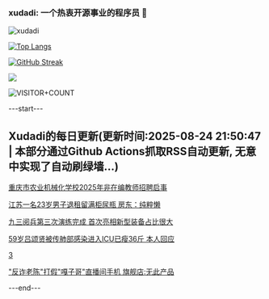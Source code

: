 ### xudadi: 一个热衷开源事业的程序员 👋

![xudadi](https://github-readme-stats-git-masterorgs-github-readme-stats-team.vercel.app/api?username=xudadi)

[![Top Langs](https://github-readme-stats.vercel.app/api/top-langs/?username=xudadi)](https://github.com/anuraghazra/github-readme-stats)

[![GitHub Streak](https://streak-stats.demolab.com?user=xudadi&locale=zh_Hans)](https://git.io/streak-stats)

![](https://raw.githubusercontent.com/xudadi/xudadi/main/assets/github-contribution-grid-snake.svg)

![VISITOR+COUNT](https://komarev.com/ghpvc/?username=xudadi&label=VISITOR+COUNT)


---start---

## Xudadi的每日更新(更新时间:2025-08-24 21:50:47 | 本部分通过Github Actions抓取RSS自动更新, 无意中实现了自动刷绿墙...)

[重庆市农业机械化学校2025年非在编教师招聘启事](https://www.gongkaoleida.com/article/2583320)

[江苏一名23岁男子退租留满柜尿瓶 房东：纯粹懒](https://m.163.com/news/article/K7OH9Q66053469LG.html)

[九三阅兵第三次演练完成 首次亮相新型装备占比很大](https://m.163.com/news/article/K7O9VFFI053469M5.html)

[59岁吕颂贤被传肺部感染进入ICU已瘦36斤 本人回应](https://m.163.com/news/article/K7OHRTRC053469LG.html)

[3](https://m.163.com/touch/news/sub/domestic)

["反诈老陈"打假"嘎子哥"直播间手机 旗舰店:无此产品](https://m.163.com/news/article/K7OFGJPK053469LG.html)

---end---
